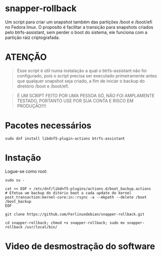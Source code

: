# snapper-rollback
Um script para criar um snapshot também das partições /boot e /boot/efi no Fedora linux. 
O proposíto é facilitar a transição para snapshots criados pelo btrfs-assistant, sem perder
o boot do sistema, ele funciona com a partição raiz criptografada.

# ATENÇÃO
> Esse script é útil numa instalação a qual o btrfs-assistant não foi configurado, pois o script precisa ser executado primeiramente antes que qualquer 
snapshot seja criado, a fim de iniciar o backup do diretório /boot e /boot/efi.

> É UM SCRIPT FEITO POR UMA PESSOA SÓ, NÃO FOI AMPLAMENTE TESTADO, PORTANTO USE POR SUA CONTA E RISCO EM PRODUÇÃO!!!!

# Pacotes necessários 
```
sudo dnf install libdnf5-plugin-actions btrfs-assistant
```

# Instação 
Logue-se como root:
```
sudo su -
```

```
cat << EOF > /etc/dnf/libdnf5-plugins/actions.d/boot_backup.actions
# Efetua um backup do ditório boot a cada update do kernel
post_transaction:kernel-core:in::rsync -a --mkpath --delete /boot /boot_backup
EOF
```
```
git clone https://github.com/Ferlinuxdebian/snapper-rollback.git
```

```
cd snapper-rollback; chmod +x snapper-rollback; sudo mv snapper-rollback /usr/local/bin/
```

# Video de desmostração do software

